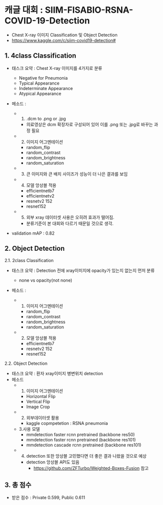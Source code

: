 # 캐글 대회 : SIIM-FISABIO-RSNA-COVID-19-Detection
- Chest X-ray 이미지 Classification 및 Object Detection
- https://www.kaggle.com/c/siim-covid19-detection#

## 1. 4class Classification

- 태스크 요약 : Chest X-ray 이미지를 4가지로 분류
  - Negative for Pneumonia
  - Typical Appearance
  - Indeterminate Appearance
  - Atypical Appearance

- 메소드 :
  - 1. .dcm to .png or .jpg
    - 의료영상은 dcm 확장자로 구성되어 있어 이를 .png 또는 .jpg로 바꾸는 과정 필요
  - 2. 이미지 어그멘테이션
    - random_flip
    - random_contrast
    - random_brightness
    - random_saturation 
  - 3. 큰 이미지와 큰 배치 사이즈가 성능이 더 나은 결과를 보임
  - 4. 모델 앙상블 적용
    - efficientnetb7
    - efficientnetv2 
    - resnetv2 152
    - resnet152
  - 5. 외부 xray 데이터셋 사용은 오히려 효과가 떨어짐.
    - 분류기준이 본 대회와 다르기 때문일 것으로 생각.


- validation mAP : 0.82


## 2. Object Detection

2.1. 2class Classification
- 태스크 요약 : Detection 전에 xray이미지에 opacity가 있는지 없는지 먼저 분류
  - none vs opacity(not none)

- 메소드 :
  - 1. 이미지 어그멘테이션
    - random_flip
    - random_contrast
    - random_brightness
    - random_saturation 
 
  - 2. 모델 앙상블 적용
    - efficientnetb7
    - resnetv2 152
    - resnet152


2.2. Object Detection
- 태스크 요약 : 환자 xray이미지 병변위치 detection
- 메소드 
  - 1. 이미지 어그멘테이션
    - Horizontal Flip
    - Vertical Flip
    - Image Crop
  - 2. 외부데이터셋 활용 
    - kaggle copmpetetion : RSNA pneumonia 
  - 3.사용 모델 
    - mmdetection faster rcnn pretrained (backbone res50)
    - mmdetection faster rcnn pretrained (backbone res101)
    - mmdetection cascade rcnn pretrained (backbone res101)
  - 4. detection 또한 앙상블 고민했다면 더 좋은 결과 나왔을 것으로 예상
    - detection 앙상블 API도 있음
      -  https://github.com/ZFTurbo/Weighted-Boxes-Fusion  참고

## 3. 총 점수
- 받은 점수 : Private 0.599, Public 0.611
